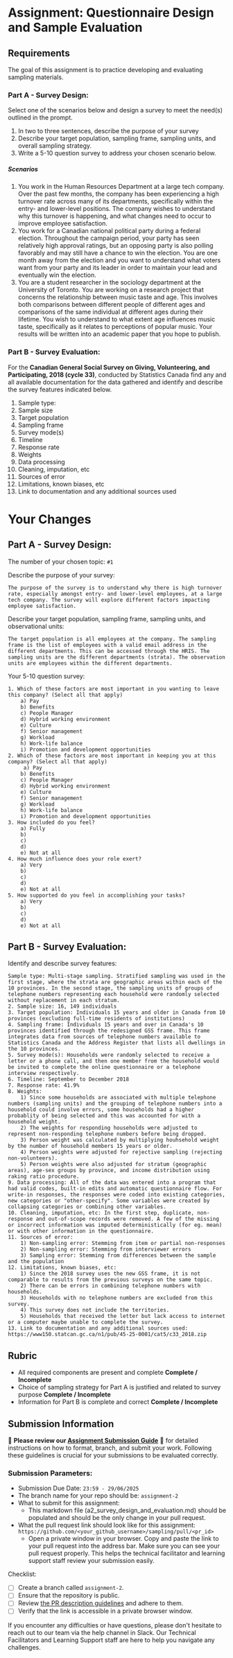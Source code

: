 # Assignment: Questionnaire Design and Sample Evaluation

## Requirements

The goal of this assignment is to practice developing and evaluating sampling materials.

### Part A - Survey Design:

Select one of the scenarios below and design a survey to meet the need(s) outlined in the prompt.

1.	In two to three sentences, describe the purpose of your survey
2.	Describe your target population, sampling frame, sampling units, and overall sampling strategy.
3.	Write a 5-10 question survey to address your chosen scenario below.

##### Scenarios
1.	You work in the Human Resources Department at a large tech company. Over the past few months, the company has been experiencing a high turnover rate across many of its departments, specifically within the entry- and lower-level positions. The company wishes to understand why this turnover is happening, and what changes need to occur to improve employee satisfaction.
2.	You work for a Canadian national political party during a federal election. Throughout the campaign period, your party has seen relatively high approval ratings, but an opposing party is also polling favorably and may still have a chance to win the election. You are one month away from the election and you want to understand what voters want from your party and its leader in order to maintain your lead and eventually win the election.
3.	You are a student researcher in the sociology department at the University of Toronto. You are working on a research project that concerns the relationship between music taste and age. This involves both comparisons between different people of different ages and comparisons of the same individual at different ages during their lifetime. You wish to understand to what extent age influences music taste, specifically as it relates to perceptions of popular music. Your results will be written into an academic paper that you hope to publish.

### Part B - Survey Evaluation:

For the **Canadian General Social Survey on Giving, Volunteering, and Participating, 2018 (cycle 33)**, conducted by Statistics Canada find any and all available documentation for the data gathered and identify and describe the survey features indicated below.

1. Sample type: 
2. Sample size
3. Target population
4. Sampling frame
5. Survey mode(s) 
6. Timeline
7. Response rate
8. Weights
9. Data processing
10. Cleaning, imputation, etc
11. Sources of error
12. Limitations, known biases, etc
13. Link to documentation and any additional sources used

# Your Changes

## Part A - Survey Design: 

The number of your chosen topic: `#1`

Describe the purpose of your survey:
```
The purpose of the survey is to understand why there is high turnover rate, especially amongst entry- and lower-level employees, at a large tech company. The survey will explore different factors impacting employee satisfaction.  
```

Describe your target population, sampling frame, sampling units, and observational units:
```
The target population is all employees at the company. The sampling frame is the list of employees with a valid email address in the different departments. This can be accessed through the HRIS. The sampling units are the different departments (strata). The observation units are employees within the different departments.  
```

Your 5-10 question survey:
```
1. Which of these factors are most important in you wanting to leave this company? (Select all that apply)
    a) Pay
    b) Benefits
    c) People Manager
    d) Hybrid working environment
    e) Culture
    f) Senior management
    g) Workload
    h) Work-life balance
    i) Promotion and development opportunities
2. Which of these factors are most important in keeping you at this company? (Select all that apply)
     a) Pay
    b) Benefits
    c) People Manager
    d) Hybrid working environment
    e) Culture
    f) Senior management
    g) Workload
    h) Work-life balance
    i) Promotion and development opportunities
3. How included do you feel?
    a) Fully
    b) 
    c) 
    d)
    e) Not at all
4. How much influence does your role exert?
    a) Very
    b)
    c)
    d)
    e) Not at all
5. How supported do you feel in accomplishing your tasks? 
    a) Very
    b)
    c)
    d)
    e) Not at all

```

## Part B - Survey Evaluation:

Identify and describe survey features:

```
Sample type: Multi-stage sampling. Stratified sampling was used in the first stage, where the strata are geographic areas within each of the 10 provinces. In the second stage, the sampling units of groups of telephone numbers representing each household were randomly selected without replacement in each stratum. 
2. Sample size: 16, 149 individuals 
3. Target population: Individuals 15 years and older in Canada from 10 provinces (excluding full-time residents of institutions)
4. Sampling frame: Individuals 15 years and over in Canada's 10 provinces identified through the redesigned GSS frame. This frame integrates data from sources of telephone numbers available to Statistics Canada and the Address Register that lists all dwellings in the 10 provinces. 
5. Survey mode(s): Households were randomly selected to receive a letter or a phone call, and then one member from the household would be invited to complete the online questionnaire or a telephone interview respectively.   
6. Timeline: September to December 2018
7. Response rate: 41.9% 
8. Weights: 
    1) Since some households are associated with multiple telephone numbers (sampling units) and the grouping of telephone numbers into a household could involve errors, some households had a higher probablity of being selected and this was accounted for with a household weight.
    2) The weights for responding households were adjusted to represent non-responding telephone numbers before being dropped.  
    3) Person weight was calculated by multiplying houhsehold weight by the number of household members 15 years or older. 
    4) Person weights were adjusted for rejective sampling (rejecting non-volunteers).
    5) Person weights were also adjusted for stratum (geographic areas), age-sex groups by province, and income distribution using raking ratio procedure. 
9. Data processing: All of the data was entered into a program that had valid codes, built-in edits and automatic questionnaire flow. For write-in responses, the responses were coded into existing categories, new categories or "other-specify". Some variables were created by collapsing categories or combining other variables. 
10. Cleaning, imputation, etc: In the first step, duplicate, non-response and out-of-scope records were removed. A few of the missing or incorrect information was imputed deterministically (for eg. mean) or with other information in the questionnaire. 
11. Sources of error: 
    1) Non-sampling error: Stemming from item or partial non-responses
    2) Non-sampling error: Stemming from interviewer errors
    3) Sampling error: Stemming from differences between the sample and the population
12. Limitations, known biases, etc:
    1) Since the 2018 survey uses the new GSS frame, it is not comparable to results from the previous surveys on the same topic. 
    2) There can be errors in combining telephone numbers with households. 
    3) Households with no telephone numbers are excluded from this survey.
    4) This survey does not include the territories. 
    5) Households that received the letter but lack access to internet or a computer maybe unable to complete the survey. 
13. Link to documentation and any additional sources used: https://www150.statcan.gc.ca/n1/pub/45-25-0001/cat5/c33_2018.zip 

```

## Rubric

-	All required components are present and complete **Complete / Incomplete**
-	Choice of sampling strategy for Part A is justified and related to survey purpose **Complete / Incomplete**
-	Information for Part B is complete and correct **Complete / Incomplete**

## Submission Information

🚨 **Please review our [Assignment Submission Guide](https://github.com/UofT-DSI/onboarding/blob/main/onboarding_documents/submissions.md)** 🚨 for detailed instructions on how to format, branch, and submit your work. Following these guidelines is crucial for your submissions to be evaluated correctly.

### Submission Parameters:
* Submission Due Date: `23:59 - 29/06/2025`
* The branch name for your repo should be: `assignment-2`
* What to submit for this assignment:
    * This markdown file (a2_survey_design_and_evaluation.md) should be populated and should be the only change in your pull request.
* What the pull request link should look like for this assignment: `https://github.com/<your_github_username>/sampling/pull/<pr_id>`
    * Open a private window in your browser. Copy and paste the link to your pull request into the address bar. Make sure you can see your pull request properly. This helps the technical facilitator and learning support staff review your submission easily.

Checklist:
- [ ] Create a branch called `assignment-2`.
- [ ] Ensure that the repository is public.
- [ ] Review [the PR description guidelines](https://github.com/UofT-DSI/onboarding/blob/main/onboarding_documents/submissions.md#guidelines-for-pull-request-descriptions) and adhere to them.
- [ ] Verify that the link is accessible in a private browser window.

If you encounter any difficulties or have questions, please don't hesitate to reach out to our team via the help channel in Slack. Our Technical Facilitators and Learning Support staff are here to help you navigate any challenges.
